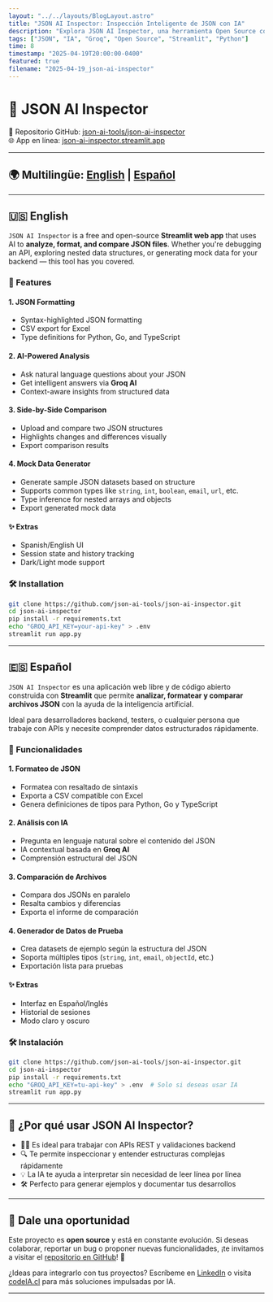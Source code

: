 ```yaml
---
layout: "../../layouts/BlogLayout.astro"
title: "JSON AI Inspector: Inspección Inteligente de JSON con IA"
description: "Explora JSON AI Inspector, una herramienta Open Source construida con Streamlit para analizar, comparar y generar datos JSON usando inteligencia artificial. Compatible con Python, Go y TypeScript."
tags: ["JSON", "IA", "Groq", "Open Source", "Streamlit", "Python"]
time: 8
timestamp: "2025-04-19T20:00:00-0400"
featured: true
filename: "2025-04-19_json-ai-inspector"
---
```


# 🧠 JSON AI Inspector

🔗 Repositorio GitHub: [json-ai-tools/json-ai-inspector](https://github.com/json-ai-tools/json-ai-inspector)  
🌐 App en línea: [json-ai-inspector.streamlit.app](https://json-ai-inspector.streamlit.app/)

---

## 🌍 Multilingüe: [English](#english) | [Español](#español)

---

<a name="english"></a>
## 🇺🇸 English

`JSON AI Inspector` is a free and open-source **Streamlit web app** that uses AI to **analyze, format, and compare JSON files**. Whether you're debugging an API, exploring nested data structures, or generating mock data for your backend — this tool has you covered.

### 🔧 Features

#### 1. JSON Formatting
- Syntax-highlighted JSON formatting
- CSV export for Excel
- Type definitions for Python, Go, and TypeScript

#### 2. AI-Powered Analysis
- Ask natural language questions about your JSON
- Get intelligent answers via **Groq AI**
- Context-aware insights from structured data

#### 3. Side-by-Side Comparison
- Upload and compare two JSON structures
- Highlights changes and differences visually
- Export comparison results

#### 4. Mock Data Generator
- Generate sample JSON datasets based on structure
- Supports common types like `string`, `int`, `boolean`, `email`, `url`, etc.
- Type inference for nested arrays and objects
- Export generated mock data

#### ✨ Extras
- Spanish/English UI
- Session state and history tracking
- Dark/Light mode support

### 🛠️ Installation

```bash
git clone https://github.com/json-ai-tools/json-ai-inspector.git
cd json-ai-inspector
pip install -r requirements.txt
echo "GROQ_API_KEY=your-api-key" > .env
streamlit run app.py
```

---

<a name="español"></a>
## 🇪🇸 Español

`JSON AI Inspector` es una aplicación web libre y de código abierto construida con **Streamlit** que permite **analizar, formatear y comparar archivos JSON** con la ayuda de la inteligencia artificial.

Ideal para desarrolladores backend, testers, o cualquier persona que trabaje con APIs y necesite comprender datos estructurados rápidamente.

### 🔧 Funcionalidades

#### 1. Formateo de JSON
- Formatea con resaltado de sintaxis
- Exporta a CSV compatible con Excel
- Genera definiciones de tipos para Python, Go y TypeScript

#### 2. Análisis con IA
- Pregunta en lenguaje natural sobre el contenido del JSON
- IA contextual basada en **Groq AI**
- Comprensión estructural del JSON

#### 3. Comparación de Archivos
- Compara dos JSONs en paralelo
- Resalta cambios y diferencias
- Exporta el informe de comparación

#### 4. Generador de Datos de Prueba
- Crea datasets de ejemplo según la estructura del JSON
- Soporta múltiples tipos (`string`, `int`, `email`, `objectId`, etc.)
- Exportación lista para pruebas

#### ✨ Extras
- Interfaz en Español/Inglés
- Historial de sesiones
- Modo claro y oscuro

### 🛠️ Instalación

```bash
git clone https://github.com/json-ai-tools/json-ai-inspector.git
cd json-ai-inspector
pip install -r requirements.txt
echo "GROQ_API_KEY=tu-api-key" > .env  # Solo si deseas usar IA
streamlit run app.py
```

---

## 🧪 ¿Por qué usar JSON AI Inspector?

- 🧑‍💻 Es ideal para trabajar con APIs REST y validaciones backend
- 🔍 Te permite inspeccionar y entender estructuras complejas rápidamente
- 💡 La IA te ayuda a interpretar sin necesidad de leer línea por línea
- 🛠️ Perfecto para generar ejemplos y documentar tus desarrollos

---

## 🚀 Dale una oportunidad

Este proyecto es **open source** y está en constante evolución. Si deseas colaborar, reportar un bug o proponer nuevas funcionalidades, ¡te invitamos a visitar el [repositorio en GitHub](https://github.com/json-ai-tools/json-ai-inspector)! 🌟

¿Ideas para integrarlo con tus proyectos? Escríbeme en [LinkedIn](https://www.linkedin.com/in/devjaime/) o visita [codeIA.cl](https://codeia.cl) para más soluciones impulsadas por IA.

---

